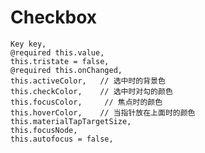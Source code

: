 # Checkbox

    Key key,
    @required this.value,
    this.tristate = false,
    @required this.onChanged,
    this.activeColor,   // 选中时的背景色
    this.checkColor,    // 选中时对勾的颜色
    this.focusColor,     // 焦点时的颜色
    this.hoverColor,    // 当指针放在上面时的颜色
    this.materialTapTargetSize,
    this.focusNode,
    this.autofocus = false,

